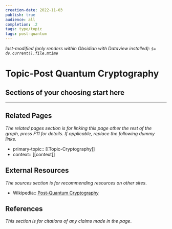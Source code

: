 ```yaml
---
creation-date: 2022-11-03
publish: true
audience: all
completion: .2
tags: type/topic
tags: post-quantum
---
```

*last-modified (only renders within Obsidian with Dataview installed): `$= dv.current().file.mtime`*
# Topic-Post Quantum Cryptography

## Sections of your choosing start here

---
## Related Pages
*The related pages section is for linking this page other the rest of the graph, press F11 for details. If applicable, replace the following dummy links.*
- primary-topic:: [[Topic-Cryptography]]
- context:: \[\[context\]\]

## External Resources
*The sources section is for recommending resources on other sites*.
- Wikipedia:: [Post-Quantum Cryptography](https://en.wikipedia.org/wiki/Post-quantum_cryptography)

## References
*This section is for citations of any claims made in the page*.